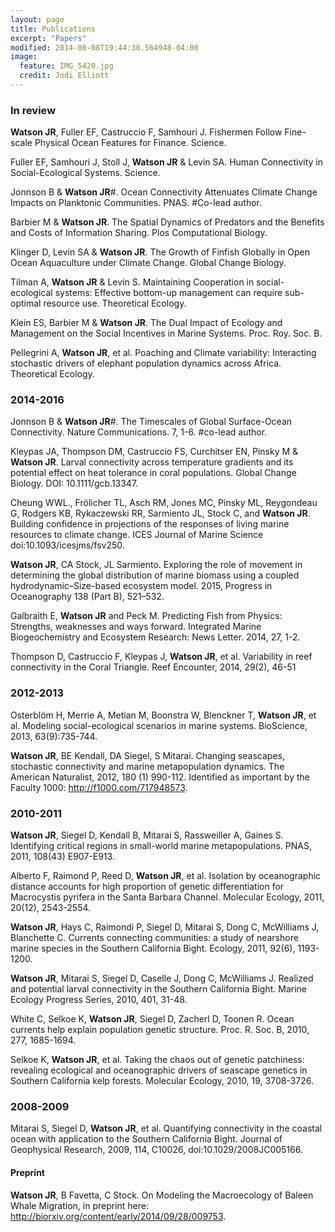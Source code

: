 ```yaml
---
layout: page
title: Publications
excerpt: "Papers"
modified: 2014-08-08T19:44:38.564948-04:00
image:
  feature: IMG_5420.jpg
  credit: Jodi Elliott
---
```


### In review
 **Watson JR**, Fuller EF, Castruccio F, Samhouri J. Fishermen Follow Fine-scale Physical Ocean Features for Finance. Science.

Fuller EF, Samhouri J, Stoll J,  **Watson JR** & Levin SA. Human Connectivity in Social-Ecological Systems. Science.

Jonnson B &  **Watson JR**#. Ocean Connectivity Attenuates Climate Change Impacts on Planktonic Communities. PNAS. #Co-lead author.

Barbier M &  **Watson JR**. The Spatial Dynamics of Predators and the Benefits and Costs of Information Sharing. Plos Computational Biology.

Klinger D, Levin SA &  **Watson JR**. The Growth of Finfish Globally in Open Ocean Aquaculture under Climate Change. Global Change Biology.

Tilman A,  **Watson JR** & Levin S. Maintaining Cooperation in social-ecological systems: Effective bottom-up management can require sub-optimal resource use. Theoretical Ecology.

Klein ES, Barbier M &  **Watson JR**. The Dual Impact of Ecology and Management on the Social Incentives in Marine Systems. Proc. Roy. Soc. B.

Pellegrini A,  **Watson JR**, et al. Poaching and Climate variability: Interacting stochastic drivers of elephant population dynamics across Africa. Theoretical Ecology.

### 2014-2016
Jonnson B &  **Watson JR**#. The Timescales of Global Surface-Ocean Connectivity. Nature Communications. 7, 1-6. #co-lead author.

Kleypas JA, Thompson DM, Castruccio FS, Curchitser EN, Pinsky M &  **Watson JR**. Larval connectivity across temperature gradients and its potential effect on heat tolerance in coral populations. Global Change Biology. DOI: 10.1111/gcb.13347.

Cheung WWL., Frölicher TL, Asch RM, Jones MC, Pinsky ML, Reygondeau G, Rodgers KB, Rykaczewski RR, Sarmiento JL, Stock C, and  **Watson JR**. Building confidence in projections of the responses of living marine resources to climate change. ICES Journal of Marine Science doi:10.1093/icesjms/fsv250.

 **Watson JR**, CA Stock, JL Sarmiento. Exploring the role of movement in determining the global distribution of marine biomass using a coupled hydrodynamic–Size-based ecosystem model. 2015, Progress in Oceanography 138 (Part B), 521–532.

Galbraith E,  **Watson JR** and Peck M. Predicting Fish from Physics: Strengths, weaknesses and ways forward. Integrated Marine Biogeochemistry and Ecosystem Research: News Letter. 2014, 27, 1-2.

Thompson D, Castruccio F, Kleypas J,  **Watson JR**, et al. Variability in reef connectivity in the Coral Triangle. Reef Encounter, 2014, 29(2), 46-51

### 2012-2013
Osterblöm H, Merrie A, Metian M, Boonstra W, Blenckner T,  **Watson JR**, et al. Modeling social-ecological scenarios in marine systems. BioScience, 2013, 63(9):735-744.

 **Watson JR**, BE Kendall, DA Siegel, S Mitarai. Changing seascapes, stochastic connectivity and marine metapopulation dynamics. The American Naturalist, 2012, 180 (1) 990-112. Identified as important by the Faculty 1000: http://f1000.com/717948573.

### 2010-2011
 **Watson JR**, Siegel D, Kendall B, Mitarai S, Rassweiller A, Gaines S. Identifying critical regions in small-world marine metapopulations. PNAS, 2011, 108(43) E907-E913.

Alberto F, Raimond P, Reed D,  **Watson JR**, et al. Isolation by oceanographic distance accounts for high proportion of genetic differentiation for Macrocystis pyrifera in the Santa Barbara Channel. Molecular Ecology, 2011, 20(12), 2543-2554.

 **Watson JR**, Hays C, Raimondi P, Siegel D, Mitarai S, Dong C, McWilliams J, Blanchette C. Currents connecting communities: a study of nearshore marine species in the Southern California Bight. Ecology, 2011, 92(6), 1193-1200.

 **Watson JR**, Mitarai S, Siegel D, Caselle J, Dong C, McWilliams J. Realized and potential larval connectivity in the Southern California Bight. Marine Ecology Progress Series, 2010, 401, 31-48.

White C, Selkoe K,  **Watson JR**, Siegel D, Zacherl D, Toonen R. Ocean currents help explain population genetic structure. Proc. R. Soc. B, 2010, 277, 1685-1694.

Selkoe K,  **Watson JR**, et al. Taking the chaos out of genetic patchiness: revealing ecological and oceanographic drivers of seascape genetics in Southern California kelp forests. Molecular Ecology, 2010, 19, 3708-3726.

### 2008-2009
Mitarai S, Siegel D,  **Watson JR**, et al. Quantifying connectivity in the coastal ocean with application to the Southern California Bight. Journal of Geophysical Research, 2009, 114, C10026, doi:10.1029/2008JC005166.

#### Preprint
 **Watson JR**, B Favetta, C Stock. On Modeling the Macroecology of Baleen Whale Migration, in preprint here: http://biorxiv.org/content/early/2014/09/28/009753.



